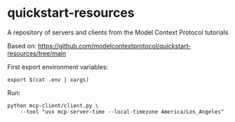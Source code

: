 # quickstart-resources
A repository of servers and clients from the Model Context Protocol tutorials

Based on: https://github.com/modelcontextprotocol/quickstart-resources/tree/main

First export environment variables:
```
export $(cat .env | xargs)
```

Run:
```
python mcp-client/client.py \
    --tool "uvx mcp-server-time --local-timezone America/Los_Angeles"
```